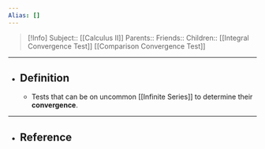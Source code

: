 ```yaml
---
Alias: []
---
```

> [!Info]
> Subject:: [[Calculus II]]
> Parents:: 
> Friends:: 
> Children:: [[Integral Convergence Test]] [[Comparison Convergence Test]]
---
- ## Definition
	- Tests that can be on uncommon [[Infinite Series]] to determine their **convergence**.
---
- ## Reference